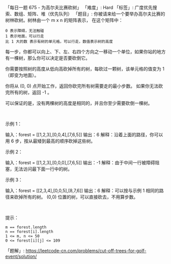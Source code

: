 「每日一题 675 - 为高尔夫比赛砍树」
「难度」: Hard
「标签」: 广度优先搜索、数组、矩阵、堆（优先队列）
「题目」: 你被请来给一个要举办高尔夫比赛的树林砍树。树林由一个 m x n 的矩阵表示， 在这个矩阵中：


	0 表示障碍，无法触碰
	1 表示地面，可以行走
	比 1 大的数 表示有树的单元格，可以行走，数值表示树的高度


每一步，你都可以向上、下、左、右四个方向之一移动一个单位，如果你站的地方有一棵树，那么你可以决定是否要砍倒它。

你需要按照树的高度从低向高砍掉所有的树，每砍过一颗树，该单元格的值变为 1（即变为地面）。

你将从 (0, 0) 点开始工作，返回你砍完所有树需要走的最小步数。 如果你无法砍完所有的树，返回 -1 。

可以保证的是，没有两棵树的高度是相同的，并且你至少需要砍倒一棵树。

 

示例 1：

输入：forest = [[1,2,3],[0,0,4],[7,6,5]]
输出：6
解释：沿着上面的路径，你可以用 6 步，按从最矮到最高的顺序砍掉这些树。

示例 2：

输入：forest = [[1,2,3],[0,0,0],[7,6,5]]
输出：-1
解释：由于中间一行被障碍阻塞，无法访问最下面一行中的树。


示例 3：

输入：forest = [[2,3,4],[0,0,5],[8,7,6]]
输出：6
解释：可以按与示例 1 相同的路径来砍掉所有的树。
(0,0) 位置的树，可以直接砍去，不用算步数。


 

提示：


	m == forest.length
	n == forest[i].length
	1 <= m, n <= 50
	0 <= forest[i][j] <= 109



「题解」: https://leetcode-cn.com/problems/cut-off-trees-for-golf-event/solution/